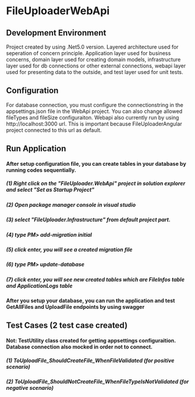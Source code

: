 # FileUploaderWebApi

## Development Environment
Project created by using .Net5.0 version. Layered architecture used for seperation of concern principle. Application layer used for business concerns, domain layer used for creating domain models,
infrastructure layer used for db connections or other external connections, webapi layer used for presenting data to the outside, and test layer used for unit tests.

## Configuration
For database connection, you must configure the connectionstring in the appsettings.json file in the WebApi project.
You can also change allowed fileTypes and fileSize configuraiton. 
Webapi also currently run by using http://localhost:3000 url. This is important because FileUploaderAngular project connected to this url as default.

## Run Application
#### After setup configuration file, you can create tables in your database by running codes sequentially. 
##### (1) Right click on the "FileUploader.WebApi" project in solution explorer and select "Set as Startup Project"
##### (2) Open package manager console in visual studio
##### (3) select "FileUploader.Infrastructure" from default project part.
##### (4) type PM> add-migration initial
##### (5) click enter, you will see a created migration file
##### (6) type PM> update-database
##### (7) click enter, you will see new created tables which are FileInfos table and ApplicationLogs table
#### After you setup your database, you can run the application and test GetAllFiles and UploadFile endpoints by using swagger
## Test Cases (2 test case created)
#### Not: TestUtility class created for getting appsettings configuraition. Database connection also mocked in order not to connect.
##### (1) ToUploadFile_ShouldCreateFile_WhenFileValidated (for positive scenario)
##### (2) ToUploadFile_ShouldNotCreateFile_WhenFileTypeIsNotValidated (for negative scenario)



